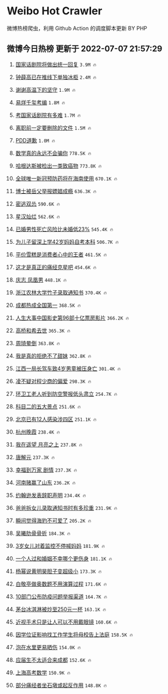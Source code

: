 # Weibo Hot Crawler 



微博热榜爬虫，利用 Github Action 的调度脚本更新 BY PHP 


## 微博今日热榜 更新于 2022-07-07 21:57:29 
1. [国家话剧院将做出统一回复](https://s.weibo.com/weibo?q=%23%E5%9B%BD%E5%AE%B6%E8%AF%9D%E5%89%A7%E9%99%A2%E5%B0%86%E5%81%9A%E5%87%BA%E7%BB%9F%E4%B8%80%E5%9B%9E%E5%A4%8D%23&Refer=top) `3.9M 🔥` 

1. [钟薛高已在推线下单独冰柜](https://s.weibo.com/weibo?q=%23%E9%92%9F%E8%96%9B%E9%AB%98%E5%B7%B2%E5%9C%A8%E6%8E%A8%E7%BA%BF%E4%B8%8B%E5%8D%95%E7%8B%AC%E5%86%B0%E6%9F%9C%23&Refer=top) `2.4M 🔥` 

1. [谢谢高温下的坚守](https://s.weibo.com/weibo?q=%23%E8%B0%A2%E8%B0%A2%E9%AB%98%E6%B8%A9%E4%B8%8B%E7%9A%84%E5%9D%9A%E5%AE%88%23&Refer=top) `1.9M 🔥` 

1. [易烊千玺考编](https://s.weibo.com/weibo?q=%E6%98%93%E7%83%8A%E5%8D%83%E7%8E%BA%E8%80%83%E7%BC%96&Refer=top) `1.8M 🔥` 

1. [考国家话剧院有多难](https://s.weibo.com/weibo?q=%23%E8%80%83%E5%9B%BD%E5%AE%B6%E8%AF%9D%E5%89%A7%E9%99%A2%E6%9C%89%E5%A4%9A%E9%9A%BE%23&Refer=top) `1.7M 🔥` 

1. [离职前一定要删除的文件](https://s.weibo.com/weibo?q=%23%E7%A6%BB%E8%81%8C%E5%89%8D%E4%B8%80%E5%AE%9A%E8%A6%81%E5%88%A0%E9%99%A4%E7%9A%84%E6%96%87%E4%BB%B6%23&Refer=top) `1.5M 🔥` 

1. [PDD道歉](https://s.weibo.com/weibo?q=%23PDD%E9%81%93%E6%AD%89%23&Refer=top) `1.0M 🔥` 

1. [数学真的永远不会骗你](https://s.weibo.com/weibo?q=%23%E6%95%B0%E5%AD%A6%E7%9C%9F%E7%9A%84%E6%B0%B8%E8%BF%9C%E4%B8%8D%E4%BC%9A%E9%AA%97%E4%BD%A0%23&Refer=top) `778.5K 🔥` 

1. [哈根达斯被检出一类致癌物](https://s.weibo.com/weibo?q=%23%E5%93%88%E6%A0%B9%E8%BE%BE%E6%96%AF%E8%A2%AB%E6%A3%80%E5%87%BA%E4%B8%80%E7%B1%BB%E8%87%B4%E7%99%8C%E7%89%A9%23&Refer=top) `773.8K 🔥` 

1. [全球唯一新冠预防药将在海南使用](https://s.weibo.com/weibo?q=%23%E5%85%A8%E7%90%83%E5%94%AF%E4%B8%80%E6%96%B0%E5%86%A0%E9%A2%84%E9%98%B2%E8%8D%AF%E5%B0%86%E5%9C%A8%E6%B5%B7%E5%8D%97%E4%BD%BF%E7%94%A8%23&Refer=top) `670.1K 🔥` 

1. [博士被岳父举报嫖娼成瘾](https://s.weibo.com/weibo?q=%23%E5%8D%9A%E5%A3%AB%E8%A2%AB%E5%B2%B3%E7%88%B6%E4%B8%BE%E6%8A%A5%E5%AB%96%E5%A8%BC%E6%88%90%E7%98%BE%23&Refer=top) `636.3K 🔥` 

1. [密逃双怂](https://s.weibo.com/weibo?q=%23%E5%AF%86%E9%80%83%E5%8F%8C%E6%80%82%23&Refer=top) `590.6K 🔥` 

1. [星汉灿烂](https://s.weibo.com/weibo?q=%E6%98%9F%E6%B1%89%E7%81%BF%E7%83%82&Refer=top) `562.6K 🔥` 

1. [已婚男性死亡风险比未婚低23%](https://s.weibo.com/weibo?q=%23%E5%B7%B2%E5%A9%9A%E7%94%B7%E6%80%A7%E6%AD%BB%E4%BA%A1%E9%A3%8E%E9%99%A9%E6%AF%94%E6%9C%AA%E5%A9%9A%E4%BD%8E23%25%23&Refer=top) `545.4K 🔥` 

1. [为儿子留深上学42岁妈妈自考本科](https://s.weibo.com/weibo?q=%23%E4%B8%BA%E5%84%BF%E5%AD%90%E7%95%99%E6%B7%B1%E4%B8%8A%E5%AD%A642%E5%B2%81%E5%A6%88%E5%A6%88%E8%87%AA%E8%80%83%E6%9C%AC%E7%A7%91%23&Refer=top) `506.7K 🔥` 

1. [平价雪糕是消费者心中的王者](https://s.weibo.com/weibo?q=%23%E5%B9%B3%E4%BB%B7%E9%9B%AA%E7%B3%95%E6%98%AF%E6%B6%88%E8%B4%B9%E8%80%85%E5%BF%83%E4%B8%AD%E7%9A%84%E7%8E%8B%E8%80%85%23&Refer=top) `461.5K 🔥` 

1. [这才是真正的痛经克星吧](https://s.weibo.com/weibo?q=%23%E8%BF%99%E6%89%8D%E6%98%AF%E7%9C%9F%E6%AD%A3%E7%9A%84%E7%97%9B%E7%BB%8F%E5%85%8B%E6%98%9F%E5%90%A7%23&Refer=top) `454.6K 🔥` 

1. [庆志 凤凰男](https://s.weibo.com/weibo?q=%E5%BA%86%E5%BF%97%20%E5%87%A4%E5%87%B0%E7%94%B7&Refer=top) `448.1K 🔥` 

1. [浙江农林大学竹子录取通知书](https://s.weibo.com/weibo?q=%23%E6%B5%99%E6%B1%9F%E5%86%9C%E6%9E%97%E5%A4%A7%E5%AD%A6%E7%AB%B9%E5%AD%90%E5%BD%95%E5%8F%96%E9%80%9A%E7%9F%A5%E4%B9%A6%23&Refer=top) `370.4K 🔥` 

1. [成都热成全国第一](https://s.weibo.com/weibo?q=%23%E6%88%90%E9%83%BD%E7%83%AD%E6%88%90%E5%85%A8%E5%9B%BD%E7%AC%AC%E4%B8%80%23&Refer=top) `368.5K 🔥` 

1. [人生大事中国影史第96部十亿票房影片](https://s.weibo.com/weibo?q=%E4%BA%BA%E7%94%9F%E5%A4%A7%E4%BA%8B%E4%B8%AD%E5%9B%BD%E5%BD%B1%E5%8F%B2%E7%AC%AC96%E9%83%A8%E5%8D%81%E4%BA%BF%E7%A5%A8%E6%88%BF%E5%BD%B1%E7%89%87&Refer=top) `366.2K 🔥` 

1. [高桥和希去世](https://s.weibo.com/weibo?q=%23%E9%AB%98%E6%A1%A5%E5%92%8C%E5%B8%8C%E5%8E%BB%E4%B8%96%23&Refer=top) `365.3K 🔥` 

1. [周琦晕倒](https://s.weibo.com/weibo?q=%E5%91%A8%E7%90%A6%E6%99%95%E5%80%92&Refer=top) `363.8K 🔥` 

1. [我是真的拒绝不了甜妹](https://s.weibo.com/weibo?q=%23%E6%88%91%E6%98%AF%E7%9C%9F%E7%9A%84%E6%8B%92%E7%BB%9D%E4%B8%8D%E4%BA%86%E7%94%9C%E5%A6%B9%23&Refer=top) `362.8K 🔥` 

1. [江西一局长驾车致4岁男童被压身亡](https://s.weibo.com/weibo?q=%23%E6%B1%9F%E8%A5%BF%E4%B8%80%E5%B1%80%E9%95%BF%E9%A9%BE%E8%BD%A6%E8%87%B44%E5%B2%81%E7%94%B7%E7%AB%A5%E8%A2%AB%E5%8E%8B%E8%BA%AB%E4%BA%A1%23&Refer=top) `301.4K 🔥` 

1. [凌不疑对程少商的偏爱](https://s.weibo.com/weibo?q=%23%E5%87%8C%E4%B8%8D%E7%96%91%E5%AF%B9%E7%A8%8B%E5%B0%91%E5%95%86%E7%9A%84%E5%81%8F%E7%88%B1%23&Refer=top) `298.3K 🔥` 

1. [环卫工老人听到防空警报低头肃立](https://s.weibo.com/weibo?q=%23%E7%8E%AF%E5%8D%AB%E5%B7%A5%E8%80%81%E4%BA%BA%E5%90%AC%E5%88%B0%E9%98%B2%E7%A9%BA%E8%AD%A6%E6%8A%A5%E4%BD%8E%E5%A4%B4%E8%82%83%E7%AB%8B%23&Refer=top) `254.7K 🔥` 

1. [科目二的五大景点](https://s.weibo.com/weibo?q=%23%E7%A7%91%E7%9B%AE%E4%BA%8C%E7%9A%84%E4%BA%94%E5%A4%A7%E6%99%AF%E7%82%B9%23&Refer=top) `251.6K 🔥` 

1. [北京已有12人感染涉四区](https://s.weibo.com/weibo?q=%23%E5%8C%97%E4%BA%AC%E5%B7%B2%E6%9C%8912%E4%BA%BA%E6%84%9F%E6%9F%93%E6%B6%89%E5%9B%9B%E5%8C%BA%23&Refer=top) `251.1K 🔥` 

1. [杭州晚霞](https://s.weibo.com/weibo?q=%E6%9D%AD%E5%B7%9E%E6%99%9A%E9%9C%9E&Refer=top) `238.4K 🔥` 

1. [我在遥望 月亮之上](https://s.weibo.com/weibo?q=%E6%88%91%E5%9C%A8%E9%81%A5%E6%9C%9B%20%E6%9C%88%E4%BA%AE%E4%B9%8B%E4%B8%8A&Refer=top) `237.8K 🔥` 

1. [唐解元](https://s.weibo.com/weibo?q=%E5%94%90%E8%A7%A3%E5%85%83&Refer=top) `237.3K 🔥` 

1. [幸福到万家 剧情](https://s.weibo.com/weibo?q=%E5%B9%B8%E7%A6%8F%E5%88%B0%E4%B8%87%E5%AE%B6%20%E5%89%A7%E6%83%85&Refer=top) `237.3K 🔥` 

1. [河南赌赢了山东](https://s.weibo.com/weibo?q=%23%E6%B2%B3%E5%8D%97%E8%B5%8C%E8%B5%A2%E4%BA%86%E5%B1%B1%E4%B8%9C%23&Refer=top) `236.2K 🔥` 

1. [约翰逊发表辞职声明](https://s.weibo.com/weibo?q=%23%E7%BA%A6%E7%BF%B0%E9%80%8A%E5%8F%91%E8%A1%A8%E8%BE%9E%E8%81%8C%E5%A3%B0%E6%98%8E%23&Refer=top) `234.4K 🔥` 

1. [爸爸拆女儿录取通知书时有多珍重](https://s.weibo.com/weibo?q=%23%E7%88%B8%E7%88%B8%E6%8B%86%E5%A5%B3%E5%84%BF%E5%BD%95%E5%8F%96%E9%80%9A%E7%9F%A5%E4%B9%A6%E6%97%B6%E6%9C%89%E5%A4%9A%E7%8F%8D%E9%87%8D%23&Refer=top) `231.9K 🔥` 

1. [瞬间觉得海豹不可爱了](https://s.weibo.com/weibo?q=%23%E7%9E%AC%E9%97%B4%E8%A7%89%E5%BE%97%E6%B5%B7%E8%B1%B9%E4%B8%8D%E5%8F%AF%E7%88%B1%E4%BA%86%23&Refer=top) `205.2K 🔥` 

1. [吴曦肋骨骨折](https://s.weibo.com/weibo?q=%23%E5%90%B4%E6%9B%A6%E8%82%8B%E9%AA%A8%E9%AA%A8%E6%8A%98%23&Refer=top) `184.3K 🔥` 

1. [3岁女儿对着监控不停喊妈妈](https://s.weibo.com/weibo?q=%233%E5%B2%81%E5%A5%B3%E5%84%BF%E5%AF%B9%E7%9D%80%E7%9B%91%E6%8E%A7%E4%B8%8D%E5%81%9C%E5%96%8A%E5%A6%88%E5%A6%88%23&Refer=top) `181.9K 🔥` 

1. [一个人过和婚姻不幸哪个更伤身](https://s.weibo.com/weibo?q=%23%E4%B8%80%E4%B8%AA%E4%BA%BA%E8%BF%87%E5%92%8C%E5%A9%9A%E5%A7%BB%E4%B8%8D%E5%B9%B8%E5%93%AA%E4%B8%AA%E6%9B%B4%E4%BC%A4%E8%BA%AB%23&Refer=top) `181.1K 🔥` 

1. [杨幂说黄明昊胆子变超级小](https://s.weibo.com/weibo?q=%23%E6%9D%A8%E5%B9%82%E8%AF%B4%E9%BB%84%E6%98%8E%E6%98%8A%E8%83%86%E5%AD%90%E5%8F%98%E8%B6%85%E7%BA%A7%E5%B0%8F%23&Refer=top) `173.3K 🔥` 

1. [白敬亭做奥数题不用演算过程](https://s.weibo.com/weibo?q=%23%E7%99%BD%E6%95%AC%E4%BA%AD%E5%81%9A%E5%A5%A5%E6%95%B0%E9%A2%98%E4%B8%8D%E7%94%A8%E6%BC%94%E7%AE%97%E8%BF%87%E7%A8%8B%23&Refer=top) `171.6K 🔥` 

1. [10部门公布防疫问题举报渠道](https://s.weibo.com/weibo?q=%2310%E9%83%A8%E9%97%A8%E5%85%AC%E5%B8%83%E9%98%B2%E7%96%AB%E9%97%AE%E9%A2%98%E4%B8%BE%E6%8A%A5%E6%B8%A0%E9%81%93%23&Refer=top) `164.7K 🔥` 

1. [茅台冰淇淋被炒至250元一杯](https://s.weibo.com/weibo?q=%23%E8%8C%85%E5%8F%B0%E5%86%B0%E6%B7%87%E6%B7%8B%E8%A2%AB%E7%82%92%E8%87%B3250%E5%85%83%E4%B8%80%E6%9D%AF%23&Refer=top) `163.1K 🔥` 

1. [近视手术只是让人可以不用戴眼镜](https://s.weibo.com/weibo?q=%23%E8%BF%91%E8%A7%86%E6%89%8B%E6%9C%AF%E5%8F%AA%E6%98%AF%E8%AE%A9%E4%BA%BA%E5%8F%AF%E4%BB%A5%E4%B8%8D%E7%94%A8%E6%88%B4%E7%9C%BC%E9%95%9C%23&Refer=top) `160.6K 🔥` 

1. [因学位证影响找工作学生将母校告上法庭](https://s.weibo.com/weibo?q=%23%E5%9B%A0%E5%AD%A6%E4%BD%8D%E8%AF%81%E5%BD%B1%E5%93%8D%E6%89%BE%E5%B7%A5%E4%BD%9C%E5%AD%A6%E7%94%9F%E5%B0%86%E6%AF%8D%E6%A0%A1%E5%91%8A%E4%B8%8A%E6%B3%95%E5%BA%AD%23&Refer=top) `158.5K 🔥` 

1. [泡在水里更易晒伤](https://s.weibo.com/weibo?q=%23%E6%B3%A1%E5%9C%A8%E6%B0%B4%E9%87%8C%E6%9B%B4%E6%98%93%E6%99%92%E4%BC%A4%23&Refer=top) `154.0K 🔥` 

1. [应届生不太适合来成都](https://s.weibo.com/weibo?q=%23%E5%BA%94%E5%B1%8A%E7%94%9F%E4%B8%8D%E5%A4%AA%E9%80%82%E5%90%88%E6%9D%A5%E6%88%90%E9%83%BD%23&Refer=top) `152.6K 🔥` 

1. [上海高考数学](https://s.weibo.com/weibo?q=%E4%B8%8A%E6%B5%B7%E9%AB%98%E8%80%83%E6%95%B0%E5%AD%A6&Refer=top) `150.9K 🔥` 

1. [部分痛经者坐石墩或起反作用](https://s.weibo.com/weibo?q=%23%E9%83%A8%E5%88%86%E7%97%9B%E7%BB%8F%E8%80%85%E5%9D%90%E7%9F%B3%E5%A2%A9%E6%88%96%E8%B5%B7%E5%8F%8D%E4%BD%9C%E7%94%A8%23&Refer=top) `148.8K 🔥` 

